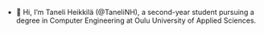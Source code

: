 - 👋 Hi, I’m Taneli Heikkilä (@TaneliNH), a second-year student pursuing a degree in Computer Engineering at Oulu University of Applied Sciences. 


<!---
TaneliNH/TaneliNH is a ✨ special ✨ repository because its `README.md` (this file) appears on your GitHub profile.
You can click the Preview link to take a look at your changes.
--->
